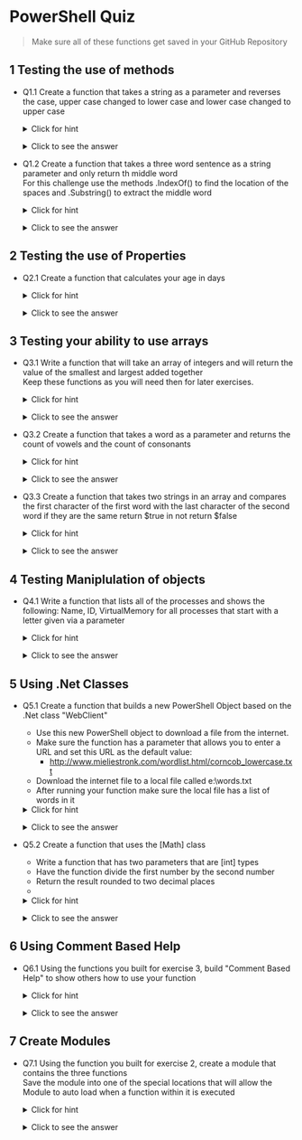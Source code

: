 <!--
    <details><summary>Click for hint</summary><Strong> 

    ``` 
    HINT
    ```
    </Strong></details> 
    <details><summary>Click to see the answer</summary><Strong> 
    
    ```
    ANSWER
    ```
    </Strong></details> 
-->
 
# PowerShell Quiz

  > Make sure all of these functions get saved in your GitHub Repository 

## 1 Testing the use of methods

- Q1.1 Create a function that takes a string as a parameter and reverses the case, upper case changed to lower case and lower case changed to upper case


    <details><summary>Click for hint</summary><Strong> 

    ``` 
    Think about the following:
    - How do I test each character for upper or lower case
    - How do I invert the current case of each character
    - Make sure you enter a string that has upper and lower case to test the function fully
    ```
    </Strong></details> 
    <details><summary>Click to see the answer</summary><Strong> 
    
    ```PowerShell
    function ReverseCase {
      Param ([string]$InitialString)
      [string]$RevCaseString = ''
      0..($InitialString.length - 1) | ForEach-Object {
        if ($InitialString[$_].ToString().ToUpper() -ceq $InitialString[$_].ToString()) {$RevCaseString += $InitialString[$_].ToString().ToLower()}
        else {$RevCaseString += $InitialString[$_].ToString().ToUpper()}
      }
      return $RevCaseString
    }
    ReverseCase -InitialString "tHISiSAsTRING"

    ```
    </Strong></details> 

- Q1.2 Create a function that takes a three word sentence as a string parameter and only return th middle word <br>
  For this challenge use the methods .IndexOf() to find the location of the spaces and .Substring() to extract the middle word 

  <details><summary>Click for hint</summary><Strong> 

  ``` 
  If your parameter value was "Three Blind Mice"
  How can you return just the word "Blind" 
  ```
  </Strong></details> 
  <details><summary>Click to see the answer</summary><Strong> 
    
  ```PowerShell
  function Find-MiddleWord {
    Param ([string]$Sentence = 'Three Blind Mice' )
      
    $IndexMidWord = $Sentence.IndexOf(' ') + 1
    $IndexEndMidWord = $Sentence.IndexOf(' ',$IndexMidWord)
    $WordLength = $IndexEndMidWord - $IndexMidWord
    $MiddleWord = $Sentence.Substring($IndexMidWord,$WordLength)
    Return $MiddleWord
  }
    Find-MiddleWord -Sentence "Three Blind Mice"

  ```
  </Strong></details> 
   
## 2 Testing the use of Properties

- Q2.1 Create a function that calculates your age in days

    <details><summary>Click for hint</summary><Strong> 

    ``` 
    Create a function that:
    - takes your date of bith as a parameter, enter the date like this "15-Sep-1990"
    - convert the date string into a [datetime] object
    - calculate your age
    - convert age into days
    ```
    </Strong></details> 
    <details><summary>Click to see the answer</summary><Strong> 
    
    ```PowerShell
    function Get-AgeInDays {
      Param ([datetime]$DateOfBirth)
      $Now = Get-Date
      $Age = $Now - $DateOfBirth
      return $Age.Days
    }

    Get-AgeInDays -DateOfBirth "15-sep-1990"
    ```
    </Strong></details> 


## 3 Testing your ability to use arrays

- Q3.1 Write a function that will take an array of integers and will return the value of the smallest and largest added together <br>
       Keep these functions as you will need then for later exercises.

    <details><summary>Click for hint</summary><Strong> 

    ``` 
    Think about
    - the easiest ways to find the smallest and largest values in the array
    - return the value of the two numbers added together
    ```
    </Strong></details> 
    <details><summary>Click to see the answer</summary><Strong> 
    
    ```PowerShell
    function Get-Smallest {
      Param ([int[]]$IntArray)
      $SortedArray = $IntArray | Sort-Object 
      return ($SortedArray[0] + $SortedArray[-1])
    }

    Get-Smallest -IntArray 45,3,22,12,1,455
    ```
    </Strong></details> 
    
- Q3.2 Create a function that takes a word as a parameter and returns the count of vowels and the count of consonants

    <details><summary>Click for hint</summary><Strong> 

    ``` 
    Consider:
    - How to test if each character is a vowel or a consonant 
    - How to count how many of each exist in the string
    ```
    </Strong></details> 
    <details><summary>Click to see the answer</summary><Strong> 
    
    ```PowerShell
    function ConsonantsVowels {
      Param ([string]$Word)
      $Consonants = 0
      $Vowels = 0
      $ConList = 'b','c','d','f','g','h','j','k','l','m','n','p','q','r','s','t','v','w','x','y','z'
      $VowList = 'a','e','i','o','u'
      $Word.ToCharArray() | ForEach-Object {
        if ($_ -in $VowList) {$Vowels++}
        elseif ($_ -in $ConList) {$Consonants++} 
      }
      return "Consonants = $Consonants, Vowels = $Vowels"
    }

    ConsonantsVowels -Word "Thisisastring"
    ```
    </Strong></details> 
    
- Q3.3 Create a function that takes two strings in an array and compares the first character of the first word with the last character of the second word if they are the same return $true in not return $false

    <details><summary>Click for hint</summary><Strong> 

    ``` 
    Consider:
    - How to get the first and last characters of two words
    - How to compare string values
    - When entering an array of strings for this function use this format 
      - "FirstWord","SecondWord"   NOT "FirstWord,SecondWord"
    ```
    </Strong></details> 
    <details><summary>Click to see the answer</summary><Strong> 
    
    ```PowerShell
    function CompareFirstLast {
      param ([string[]]$TwoWords)
      if ($TwoWords[0][0] -eq $TwoWords[1][-1]) {$Result = $true}
      else {$Result = $false}
      return $Result
    }

    CompareFirstLast -TwoWords bill,lob
    ```
    </Strong></details> 
    
    

## 4 Testing Maniplulation of objects

- Q4.1 Write a function that lists all of the processes and shows the following: Name, ID, VirtualMemory for all processes that start with a letter given via a parameter

    <details><summary>Click for hint</summary><Strong> 

    ``` 
    Think about:
    - what command filters the objects via a condition/test
    - what command restricts which properties will be displayed 
    ```
    </Strong></details> 
    <details><summary>Click to see the answer</summary><Strong> 
    
    ```PowerShell
    function Get-Proc {
      Param ([string]$StartingLetter = 'w')
      $Processes = Get-Process | 
        Where-Object {$_.Name -like "$StartingLetter*"}  |
        Select-Object -Property Name,Id,VirtualMemorySize
      return ($Processes)
    }

    Get-Proc -StartingLetter w    
    ```
    </Strong></details> 
    
## 5 Using .Net Classes

- Q5.1 Create a function that builds a new PowerShell Object based on the .Net class "WebClient" 
  - Use this new PowerShell object to download a file from the internet. 
  - Make sure the function has a parameter that allows you to enter a URL and set this URL as the default value:
    - http://www.mieliestronk.com/wordlist.html/corncob_lowercase.txt 
  - Download the internet file to a local file called e:\words.txt
  - After running your function make sure the local file has a list of words in it

  <details><summary>Click for hint</summary><Strong> 

  ``` 
  Think about:
  - How do we instantiate a .Net WebClient Object in PowerShell
  - What method in the object will help us achieve the desired outcome
  ```
  </Strong></details> 
  <details><summary>Click to see the answer</summary><Strong> 
  
  ```PowerShell
  function Get-WebFile {
    Param ([string]$URL = 'http://www.mieliestronk.com/corncob_lowercase.txt')
    $WebClient = [System.Net.WebClient]::New()
    $WebClient.DownloadFile($URL,'E:\words.txt')
  }

  Get-WebFile
  Get-Content E:\words.txt
  ```
  </Strong></details> 
  
- Q5.2 Create a function that uses the \[Math] class 
  - Write a function that has two parameters that are [int] types 
  - Have the function divide the first number by the second number
  - Return the result rounded to two decimal places
  - 

  <details><summary>Click for hint</summary><Strong> 

  ``` 
  Think about:
  - How do you get help about .net classes
  - What method in the object will help us achieve the desired outcome
  ```
  </Strong></details> 
  <details><summary>Click to see the answer</summary><Strong> 
  
  ```PowerShell
  function Divide {
    Param (
      [int]$Number1, 
      [int]$Number2
    )
    
    $Result = $Number1 / $Number2
    $Rounded = [math]::Round($Result,2)
    return $Rounded
  }
  
  Divide -Number1 2341 -Number2 113  
  ```
  </Strong></details> 


## 6 Using Comment Based Help

- Q6.1 Using the functions you built for exercise 3, build "Comment Based Help" to show others how to use your function

    <details><summary>Click for hint</summary><Strong> 

    ``` 
    To understand how to build Comment Based Help run the following command:
      Get-Help About_Comment_Based_Help 
    read the help page to help you learn how to produce the help content
    Make sure the Help content that you build has the following sections filled in:
    - Synopsis 
    - Description 
    - Parameter 
    - Example
    ```
    </Strong></details> 
    <details><summary>Click to see the answer</summary><Strong> 
    
    ```PowerShell

    function Get-Smallest {
      Param ([int[]]$IntArray)
      $SortedArray = $IntArray | Sort-Object 
      return ($SortedArray[0] + $SortedArray[-1])
    }
    
    function ConsonantsVowels {
      Param ([string]$Word)
      $Consonants = 0
      $Vowels = 0
      $ConList = 'b','c','d','f','g','h','j','k','l','m','n','p','q','r','s','t','v','w','x','y','z'
      $VowList = 'a','e','i','o','u'
      $Word.ToCharArray() | ForEach-Object {
        if ($_ -in $VowList) {$Vowels++}
        elseif ($_ -in $ConList) {$Consonants++} 
      }
      return "Consonants = $Consonants, Vowels = $Vowels"
    }
    
    function CompareFirstLast {
      param ([string[]]$TwoWords)
      if ($TwoWords[0][0] -eq $TwoWords[1][-1]) {$Result = $true}
      else {$Result = $false}
      return $Result
    }

    ```
    </Strong></details>
    

## 7 Create Modules

- Q7.1 Using the function you built for exercise 2, create a module that contains the three functions <br>
       Save the module into one of the special locations that will allow the Module to auto load when a function within it is executed

    <details><summary>Click for hint</summary><Strong> 

    ``` 
    A PowerShell module is just a collection of functions in a library file called a Module and has the extension .psm1
    Remember not to call a function when it is in a Module file
    You can have your functions automatically load if they are saved in the correct location    
    ```
    </Strong></details> 
    <details><summary>Click to see the answer</summary><Strong> 
    
    ```PowerShell
    function Get-AgeInDays { 
      <#
        .Synopsis
           Takes your birthdate and calculates your age in days
        .DESCRIPTION
           This script accepts a parameter as a datetime object and using the current date
           calculates how old you are in days
        .EXAMPLE
           Get-AgeInDays -DateOfBirth '20-Jun-1979'
        .Parameter DateOfBirth
           This must be your date of birth entered in this format '20-Jun-1979' it will then use
           this date to discover how old you are in days 
      #>
      Param ([datetime]$DateOfBirth)
      $Now = Get-Date
      $Age = $Now - $DateOfBirth
      return $Age.Days
    }
    
    # Now to test the help
    Get-Help -Full Get-AgeInDays 
    ```
    </Strong></details>

        
